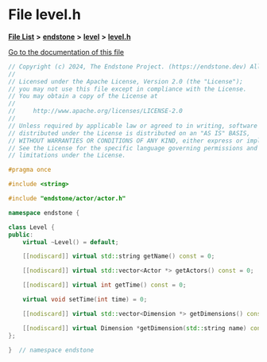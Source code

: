 

# File level.h

[**File List**](files.md) **>** [**endstone**](dir_6cf277b678674f97c7a2b6b3b2447b33.md) **>** [**level**](dir_8e239ca1e5fd0d936d66a30330d3a329.md) **>** [**level.h**](level_8h.md)

[Go to the documentation of this file](level_8h.md)


```C++
// Copyright (c) 2024, The Endstone Project. (https://endstone.dev) All Rights Reserved.
//
// Licensed under the Apache License, Version 2.0 (the "License");
// you may not use this file except in compliance with the License.
// You may obtain a copy of the License at
//
//     http://www.apache.org/licenses/LICENSE-2.0
//
// Unless required by applicable law or agreed to in writing, software
// distributed under the License is distributed on an "AS IS" BASIS,
// WITHOUT WARRANTIES OR CONDITIONS OF ANY KIND, either express or implied.
// See the License for the specific language governing permissions and
// limitations under the License.

#pragma once

#include <string>

#include "endstone/actor/actor.h"

namespace endstone {

class Level {
public:
    virtual ~Level() = default;

    [[nodiscard]] virtual std::string getName() const = 0;

    [[nodiscard]] virtual std::vector<Actor *> getActors() const = 0;

    [[nodiscard]] virtual int getTime() const = 0;

    virtual void setTime(int time) = 0;

    [[nodiscard]] virtual std::vector<Dimension *> getDimensions() const = 0;

    [[nodiscard]] virtual Dimension *getDimension(std::string name) const = 0;
};

}  // namespace endstone
```


